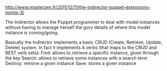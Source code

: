 http://www.masterzen.fr/2011/12/11/the-indirector-puppet-extensions-points-3/

The Indirector allows the Puppet programmer to deal with model instances without having to manage herself the gory details of where this model instance is coming/going.

Basically the Indirector implements a basic CRUD (Create, Retrieve, Update, Delete) system. In fact it implements 4 verbs (that maps to the CRUD and REST verb sets):
  Find: allows to retrieve a specific instance, given through the key
  Search: allows to retrieve some instances with a search term
  Destroy: remove a given instance
  Save: stores a given instance
